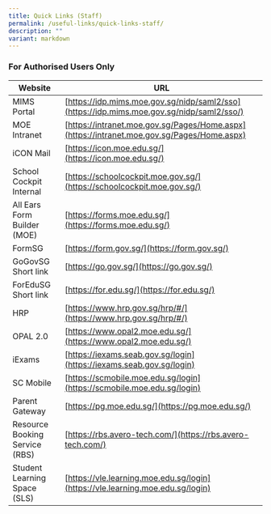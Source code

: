 ```yaml
---
title: Quick Links (Staff)
permalink: /useful-links/quick-links-staff/
description: ""
variant: markdown
---
```

### For Authorised Users Only

| **Website** | **URL** |
| -------- | -------- |
| MIMS Portal | [https://idp.mims.moe.gov.sg/nidp/saml2/sso](https://idp.mims.moe.gov.sg/nidp/saml2/sso/) | 
| MOE Intranet     | [https://intranet.moe.gov.sg/Pages/Home.aspx](https://intranet.moe.gov.sg/Pages/Home.aspx)     |
| iCON Mail  | [https://icon.moe.edu.sg/](https://icon.moe.edu.sg/) |
| School Cockpit Internal | [https://schoolcockpit.moe.gov.sg/](https://schoolcockpit.moe.gov.sg/) |
| All Ears Form Builder (MOE) | [https://forms.moe.edu.sg/](https://forms.moe.edu.sg/) |
| FormSG | [https://form.gov.sg/](https://form.gov.sg/) |
| GoGovSG Short link | [https://go.gov.sg/](https://go.gov.sg/) |
| ForEduSG Short link | [https://for.edu.sg/](https://for.edu.sg/) |
| HRP | [https://www.hrp.gov.sg/hrp/#/](https://www.hrp.gov.sg/hrp/#/) |
| OPAL 2.0 | [https://www.opal2.moe.edu.sg/](https://www.opal2.moe.edu.sg/) |
| iExams | [https://iexams.seab.gov.sg/login](https://iexams.seab.gov.sg/login)
| SC Mobile | [https://scmobile.moe.edu.sg/login](https://scmobile.moe.edu.sg/login) |
| Parent Gateway | [https://pg.moe.edu.sg/](https://pg.moe.edu.sg/) |
| Resource Booking Service (RBS) | [https://rbs.avero-tech.com/](https://rbs.avero-tech.com/)
| Student Learning Space (SLS) | [https://vle.learning.moe.edu.sg/login](https://vle.learning.moe.edu.sg/login) |